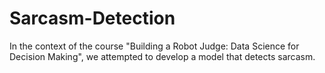 # Sarcasm-Detection

In the context of the course "Building a Robot Judge: Data Science for Decision Making", we attempted to develop a model that detects sarcasm.
